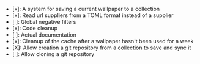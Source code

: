 - [x]: A system for saving a current wallpaper to a collection
- [x]: Read url suppliers from a TOML format instead of a supplier
- [ ]: Global negative filters
- [x]: Code cleanup
- [ ]: Actual documentation
- [x]: Cleanup of the cache after a wallpaper hasn't been used for a week
- [X]: Allow creation a git repository from a collection to save and sync it
- [ ]: Allow cloning a git repository